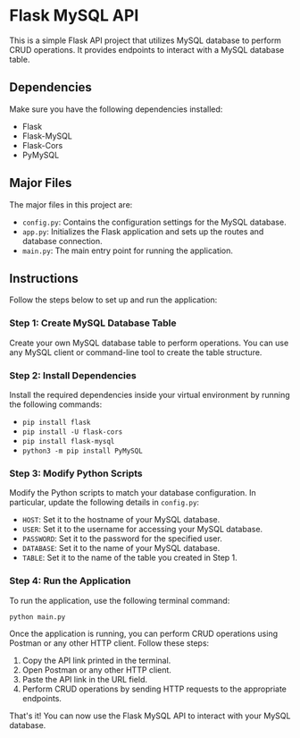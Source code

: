 # Flask MySQL API

This is a simple Flask API project that utilizes MySQL database to perform CRUD operations. It provides endpoints to interact with a MySQL database table.

## Dependencies

Make sure you have the following dependencies installed:

- Flask
- Flask-MySQL
- Flask-Cors
- PyMySQL

## Major Files

The major files in this project are:

- `config.py`: Contains the configuration settings for the MySQL database.
- `app.py`: Initializes the Flask application and sets up the routes and database connection.
- `main.py`: The main entry point for running the application.

## Instructions

Follow the steps below to set up and run the application:

### Step 1: Create MySQL Database Table

Create your own MySQL database table to perform operations. You can use any MySQL client or command-line tool to create the table structure.

### Step 2: Install Dependencies

Install the required dependencies inside your virtual environment by running the following commands:

- `pip install flask`
- `pip install -U flask-cors`
- `pip install flask-mysql`
- `python3 -m pip install PyMySQL`

### Step 3: Modify Python Scripts

Modify the Python scripts to match your database configuration. In particular, update the following details in `config.py`:

- `HOST`: Set it to the hostname of your MySQL database.
- `USER`: Set it to the username for accessing your MySQL database.
- `PASSWORD`: Set it to the password for the specified user.
- `DATABASE`: Set it to the name of your MySQL database.
- `TABLE`: Set it to the name of the table you created in Step 1.

### Step 4: Run the Application

To run the application, use the following terminal command:

`python main.py`

Once the application is running, you can perform CRUD operations using Postman or any other HTTP client. Follow these steps:

1. Copy the API link printed in the terminal.
2. Open Postman or any other HTTP client.
3. Paste the API link in the URL field.
4. Perform CRUD operations by sending HTTP requests to the appropriate endpoints.

That's it! You can now use the Flask MySQL API to interact with your MySQL database.
